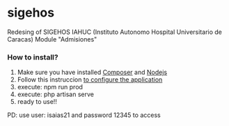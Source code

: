 # sigehos
Redesing of SIGEHOS IAHUC (Instituto Autonomo Hospital Universitario de Caracas) Module "Admisiones"

<b><h3>How to install?</h3></b>
1. Make sure you have installed <a href="https://getcomposer.org/">Composer</a> and <a href="https://nodejs.org/es/">Nodejs</a>
2. Follow this instruccion <a href="https://styde.net/como-instalar-proyectos-existentes-de-laravel/">to configure the application</a>
3. execute: npm run prod
4. execute: php artisan serve
5. ready to use!!

PD: use user: isaias21 and password 12345 to access
